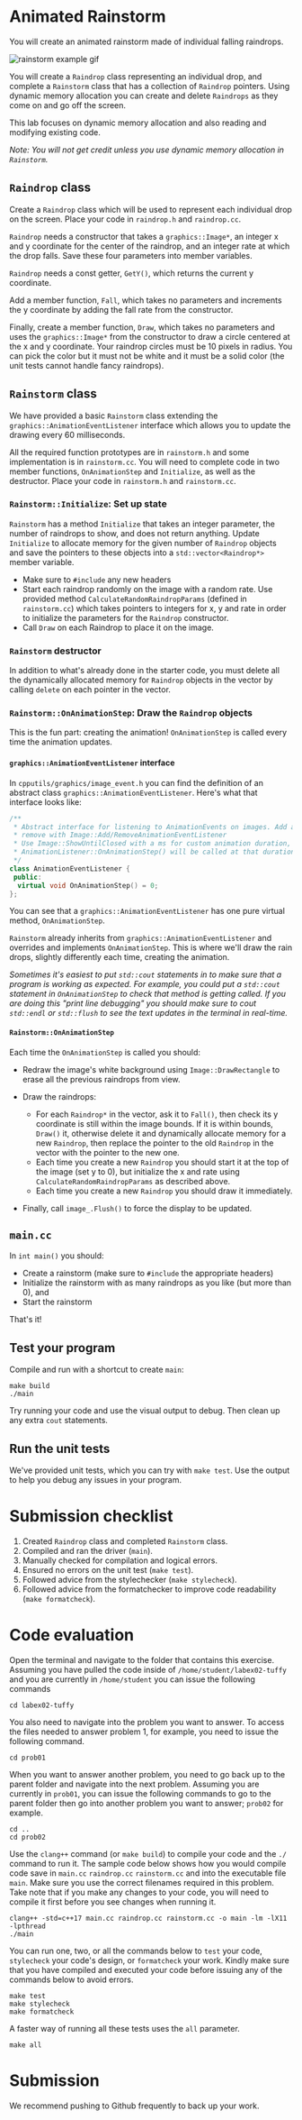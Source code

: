 # Animated Rainstorm

You will create an animated rainstorm made of individual falling raindrops.

![rainstorm example gif](tools/raindrops.gif)

You will create a ``Raindrop`` class representing an individual drop, and complete a ``Rainstorm`` class that has a collection of ``Raindrop`` pointers. Using dynamic memory allocation you can create and delete ``Raindrops`` as they come on and go off the screen.

This lab focuses on dynamic memory allocation and also reading and modifying existing code.

*Note: You will not get credit unless you use dynamic memory allocation in ``Rainstorm``.*

## ``Raindrop`` class

Create a ``Raindrop`` class which will be used to represent each individual drop on the screen. Place your code in ``raindrop.h`` and ``raindrop.cc``.

``Raindrop`` needs a constructor that takes a ``graphics::Image*``, an integer x and y coordinate for the center of the raindrop, and an integer rate at which the drop falls. Save these four parameters into member variables.

``Raindrop`` needs a const getter, ``GetY()``, which returns the current y coordinate.

Add a member function, ``Fall``, which takes no parameters and increments the y coordinate by adding the fall rate from the constructor.

Finally, create a member function, ``Draw``, which takes no parameters and uses the ``graphics::Image*`` from the constructor to draw a circle centered at the x and y coordinate. Your raindrop circles must be 10 pixels in radius. You can pick the color but it must not be white and it must be a solid color (the unit tests cannot handle fancy raindrops).

## ``Rainstorm`` class

We have provided a basic ``Rainstorm`` class extending the ``graphics::AnimationEventListener`` interface which allows you to update the drawing every 60 milliseconds.

All the required function prototypes are in ``rainstorm.h`` and some implementation is in ``rainstorm.cc``.  You will need to complete code in two member functions, ``OnAnimationStep`` and ``Initialize``, as well as the destructor. Place your code in ``rainstorm.h`` and ``rainstorm.cc``.

### ``Rainstorm::Initialize``: Set up state

``Rainstorm`` has a method ``Initialize`` that takes an integer parameter, the number of raindrops to show, and does not return anything. Update ``Initialize`` to allocate memory for the given number of ``Raindrop`` objects and save the pointers to these objects into a ``std::vector<Raindrop*>`` member variable.
  * Make sure to ``#include`` any new headers
  * Start each raindrop randomly on the image with a random rate. Use provided method ``CalculateRandomRaindropParams`` (defined in ``rainstorm.cc``) which takes pointers to integers for x, y and rate in order to initialize the parameters for the ``Raindrop`` constructor.
  * Call ``Draw`` on each Raindrop to place it on the image.

### ``Rainstorm`` destructor

In addition to what's already done in the starter code, you must delete all the dynamically allocated memory for ``Raindrop`` objects in the vector by calling ``delete`` on each pointer in the vector.

### ``Rainstorm::OnAnimationStep``: Draw the ``Raindrop`` objects

This is the fun part: creating the animation! ``OnAnimationStep`` is called every time the animation updates.

#### ``graphics::AnimationEventListener`` interface

In ``cpputils/graphics/image_event.h`` you can find the definition of an abstract class ``graphics::AnimationEventListener``. Here's what that interface looks like:

```cpp
/**
 * Abstract interface for listening to AnimationEvents on images. Add and
 * remove with Image::Add/RemoveAnimationEventListener
 * Use Image::ShowUntilClosed with a ms for custom animation duration, and the
 * AnimationListener::OnAnimationStep() will be called at that duration.
 */
class AnimationEventListener {
 public:
  virtual void OnAnimationStep() = 0;
};
```

You can see that a ``graphics::AnimationEventListener`` has one pure virtual method, ``OnAnimationStep``.

``Rainstorm`` already inherits from ``graphics::AnimationEventListener`` and overrides and implements ``OnAnimationStep``. This is where we'll draw the rain drops, slightly differently each time, creating the animation.

*Sometimes it's easiest to put ``std::cout`` statements in to make sure that a program is working as expected. For example, you could put a ``std::cout`` statement in ``OnAnimationStep`` to check that method is getting called. If you are doing this "print line debugging" you should make sure to cout ``std::endl`` or ``std::flush`` to see the text updates in the terminal in real-time.*

#### ``Rainstorm::OnAnimationStep``

Each time the ``OnAnimationStep`` is called you should:

* Redraw the image's white background using ``Image::DrawRectangle`` to erase all the previous raindrops from view.

* Draw the raindrops:
    * For each ``Raindrop*`` in the vector, ask it to ``Fall()``, then check its y coordinate is still within the image bounds. If it is within bounds, ``Draw()`` it, otherwise delete it and dynamically allocate memory for a new ``Raindrop``, then replace the pointer to the old ``Raindrop`` in the vector with the pointer to the new one.
    * Each time you create a new ``Raindrop`` you should start it at the top of the image (set y to 0), but initialize the x and rate using ``CalculateRandomRaindropParams`` as described above.
    * Each time you create a new ``Raindrop`` you should draw it immediately.

* Finally, call ``image_.Flush()`` to force the display to be updated.

## ``main.cc``

In ``int main()`` you should:
* Create a rainstorm (make sure to ``#include`` the appropriate headers)
* Initialize the rainstorm with as many raindrops as you like (but more than 0), and
* Start the rainstorm

That's it!

## Test your program

Compile and run with a shortcut to create ``main``:

```
make build
./main
```

Try running your code and use the visual output to debug. Then clean up any extra ``cout`` statements.

## Run the unit tests

We've provided unit tests, which you can try with ``make test``. Use the output to help you debug any issues in your program.

# Submission checklist
1. Created ``Raindrop`` class and completed ``Rainstorm`` class.
1. Compiled and ran the driver (`main`).
1. Manually checked for compilation and logical errors.
1. Ensured no errors on the unit test (`make test`).
1. Followed advice from the stylechecker (`make stylecheck`).
1. Followed advice from the formatchecker to improve code readability (`make formatcheck`).

# Code evaluation
Open the terminal and navigate to the folder that contains this exercise. Assuming you have pulled the code inside of `/home/student/labex02-tuffy` and you are currently in `/home/student` you can issue the following commands

```
cd labex02-tuffy
```

You also need to navigate into the problem you want to answer. To access the files needed to answer problem 1, for example, you need to issue the following command.

```
cd prob01
```

When you want to answer another problem, you need to go back up to the parent folder and navigate into the next problem. Assuming you are currently in `prob01`, you can issue the following commands to go to the parent folder then go into another problem you want to answer; `prob02` for example.

```
cd ..
cd prob02
```

Use the `clang++` command (or ``make build``) to compile your code and the `./` command to run it. The sample code below shows how you would compile code save in `main.cc` `raindrop.cc` `rainstorm.cc` and into the executable file `main`. Make sure you use the correct filenames required in this problem.  Take note that if you make any changes to your code, you will need to compile it first before you see changes when running it.

```
clang++ -std=c++17 main.cc raindrop.cc rainstorm.cc -o main -lm -lX11 -lpthread
./main
```

You can run one, two, or all the commands below to `test` your code, `stylecheck` your code's design, or `formatcheck` your work. Kindly make sure that you have compiled and executed your code before issuing any of the commands below to avoid errors.

```
make test
make stylecheck
make formatcheck
```

A faster way of running all these tests uses the `all` parameter.

```
make all
```

# Submission

We recommend pushing to Github frequently to back up your work.
